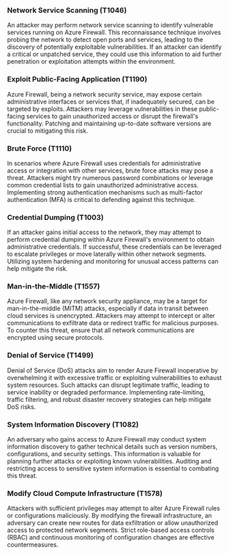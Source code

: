 ### Network Service Scanning (T1046)
An attacker may perform network service scanning to identify vulnerable services running on Azure Firewall. This reconnaissance technique involves probing the network to detect open ports and services, leading to the discovery of potentially exploitable vulnerabilities. If an attacker can identify a critical or unpatched service, they could use this information to aid further penetration or exploitation attempts within the environment.

### Exploit Public-Facing Application (T1190)
Azure Firewall, being a network security service, may expose certain administrative interfaces or services that, if inadequately secured, can be targeted by exploits. Attackers may leverage vulnerabilities in these public-facing services to gain unauthorized access or disrupt the firewall's functionality. Patching and maintaining up-to-date software versions are crucial to mitigating this risk.

### Brute Force (T1110)
In scenarios where Azure Firewall uses credentials for administrative access or integration with other services, brute force attacks may pose a threat. Attackers might try numerous password combinations or leverage common credential lists to gain unauthorized administrative access. Implementing strong authentication mechanisms such as multi-factor authentication (MFA) is critical to defending against this technique.

### Credential Dumping (T1003)
If an attacker gains initial access to the network, they may attempt to perform credential dumping within Azure Firewall's environment to obtain administrative credentials. If successful, these credentials can be leveraged to escalate privileges or move laterally within other network segments. Utilizing system hardening and monitoring for unusual access patterns can help mitigate the risk.

### Man-in-the-Middle (T1557)
Azure Firewall, like any network security appliance, may be a target for man-in-the-middle (MITM) attacks, especially if data in transit between cloud services is unencrypted. Attackers may attempt to intercept or alter communications to exfiltrate data or redirect traffic for malicious purposes. To counter this threat, ensure that all network communications are encrypted using secure protocols.

### Denial of Service (T1499)
Denial of Service (DoS) attacks aim to render Azure Firewall inoperative by overwhelming it with excessive traffic or exploiting vulnerabilities to exhaust system resources. Such attacks can disrupt legitimate traffic, leading to service inability or degraded performance. Implementing rate-limiting, traffic filtering, and robust disaster recovery strategies can help mitigate DoS risks.

### System Information Discovery (T1082)
An adversary who gains access to Azure Firewall may conduct system information discovery to gather technical details such as version numbers, configurations, and security settings. This information is valuable for planning further attacks or exploiting known vulnerabilities. Auditing and restricting access to sensitive system information is essential to combating this threat.

### Modify Cloud Compute Infrastructure (T1578)
Attackers with sufficient privileges may attempt to alter Azure Firewall rules or configurations maliciously. By modifying the firewall infrastructure, an adversary can create new routes for data exfiltration or allow unauthorized access to protected network segments. Strict role-based access controls (RBAC) and continuous monitoring of configuration changes are effective countermeasures.
